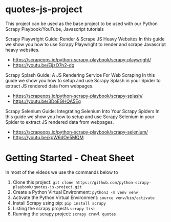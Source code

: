 # quotes-js-project

This project can be used as the base project to be used with our Python Scrapy Playbook/YouTube, Javascript tutorials

Scrapy Playwright Guide: Render & Scrape JS Heavy Websites
In this guide we show you how to use Scrapy Playwright to render and scrape Javascript heavy websites.

- https://scrapeops.io/python-scrapy-playbook/scrapy-playwright/
- https://youtu.be/EijzO7n2-dg

Scrapy Splash Guide: A JS Rendering Service For Web Scraping
In this guide we show you how to setup and use Scrapy Splash in your Spider to extract JS rendered data from webpages.

- https://scrapeops.io/python-scrapy-playbook/scrapy-splash/
- https://youtu.be/3DoEGHQA5Eg

Scrapy Selenium Guide: Integrating Selenium Into Your Scrapy Spiders
In this guide we show you how to setup and use Scrapy Selenium in your Spider to extract JS rendered data from webpages.

- https://scrapeops.io/python-scrapy-playbook/scrapy-selenium/
- https://youtu.be/kgW6dOe5MQM

# Getting Started - Cheat Sheet

In most of the videos we use the commands below to

1. Clone this project: `git clone https://github.com/python-scrapy-playbook/quotes-js-project.git`
2. Create a Python Virtual Environment: `python3 -m venv venv`
3. Activate the Python Virtual Environment: `source venv/bin/activate`
4. Install Scrapy using pip: `pip install scrapy`
5. Listing the scrapy projects `scrapy list`
6. Running the scrapy project: `scrapy crawl quotes`
